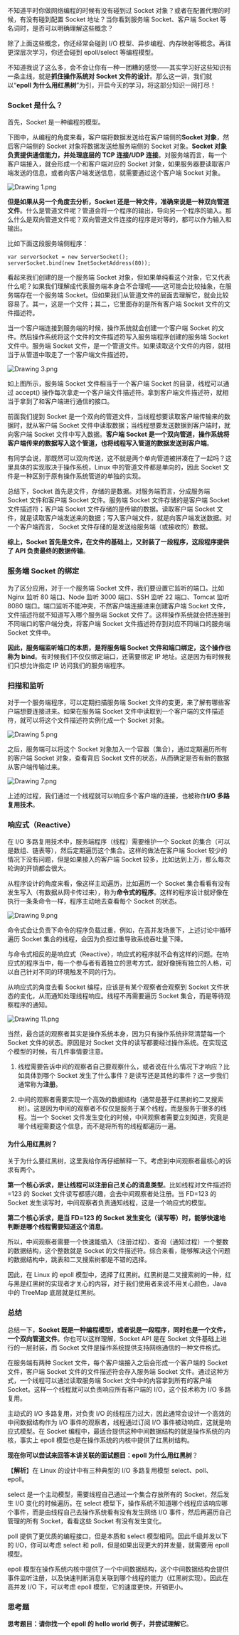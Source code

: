 <p data-nodeid="833" class="">不知道平时你做网络编程的时候有没有碰到过 Socket 对象？或者在配置代理的时候，有没有碰到配置 Socket 地址？当你看到服务端 Socket、客户端 Socket 等名词时，是否可以明确理解这些概念？</p>
<p data-nodeid="834">除了上面这些概念，你还经常会碰到 I/O 模型、异步编程、内存映射等概念。再往更深层次学习，你还会碰到 epoll/select 等编程模型。</p>
<p data-nodeid="835">不知道我说了这么多，会不会让你有一种一团糟的感觉——其实学习好这些知识有一条主线，就是<strong data-nodeid="904">抓住操作系统对 Socket 文件的设计</strong>。那么这一讲，我们就以“<strong data-nodeid="905">epoll 为什么用红黑树</strong>”为引，开启今天的学习，将这部分知识一网打尽！</p>
<h3 data-nodeid="836">Socket 是什么？</h3>
<p data-nodeid="837">首先，Socket 是一种编程的模型。</p>
<p data-nodeid="838">下图中，从编程的角度来看，客户端将数据发送给在客户端侧的<strong data-nodeid="917">Socket 对象</strong>，然后客户端侧的 Socket 对象将数据发送给服务端侧的 Socket 对象。<strong data-nodeid="918">Socket 对象负责提供通信能力，并处理底层的 TCP 连接/UDP 连接</strong>。对服务端而言，每一个客户端接入，就会形成一个和客户端对应的 Socket 对象，如果服务器要读取客户端发送的信息，或者向客户端发送信息，就需要通过这个客户端 Socket 对象。</p>
<p data-nodeid="839"><img src="https://s0.lgstatic.com/i/image6/M01/3E/7B/Cgp9HWCZ8deAY_UqAAFeGtcsKIg099.png" alt="Drawing 1.png" data-nodeid="921"></p>
<p data-nodeid="840" class=""><strong data-nodeid="926">但是如果从另一个角度去分析，Socket 还是一种文件，准确来说是一种双向管道文件</strong>。什么是管道文件呢？管道会将一个程序的输出，导向另一个程序的输入。那么什么是双向管道文件呢？双向管道文件连接的程序是对等的，都可以作为输入和输出。</p>
<p data-nodeid="841">比如下面这段服务端侧程序：</p>
<pre class="lang-java" data-nodeid="842"><code data-language="java"><span class="hljs-keyword">var</span> serverSocket = <span class="hljs-keyword">new</span> ServerSocket();
serverSocket.bind(<span class="hljs-keyword">new</span> InetSocketAddress(<span class="hljs-number">80</span>));
</code></pre>
<p data-nodeid="843">看起来我们创建的是一个服务端 Socket 对象，但如果单纯看这个对象，它又代表什么呢？如果我们理解成代表服务端本身合不合理呢——这可能会比较抽象，在服务端存在一个服务端 Socket。但如果我们从管道文件的层面去理解它，就会比较容易了。其一，这是一个文件；其二，它里面存的是所有客户端 Socket 文件的文件描述符。</p>
<p data-nodeid="844">当一个客户端连接到服务端的时候，操作系统就会创建一个客户端 Socket 的文件。然后操作系统将这个文件的文件描述符写入服务端程序创建的服务端 Socket 文件中。服务端 Socket 文件，是一个管道文件。如果读取这个文件的内容，就相当于从管道中取走了一个客户端文件描述符。</p>
<p data-nodeid="845"><img src="https://s0.lgstatic.com/i/image6/M01/3E/7B/Cgp9HWCZ8eSANiNKAAHGwf-mH5U069.png" alt="Drawing 3.png" data-nodeid="932"></p>
<p data-nodeid="846">如上图所示，服务端 Socket 文件相当于一个客户端 Socket 的目录，线程可以通过 accept() 操作每次拿走一个客户端文件描述符。拿到客户端文件描述符，就相当于拿到了和客户端进行通信的接口。</p>
<p data-nodeid="847">前面我们提到 Socket 是一个双向的管道文件，当线程想要读取客户端传输来的数据时，就从客户端 Socket 文件中读取数据；当线程想要发送数据到客户端时，就向客户端 Socket 文件中写入数据。<strong data-nodeid="939">客户端 Socket 是一个双向管道，操作系统将客户端传来的数据写入这个管道，也将线程写入管道的数据发送到客户端</strong>。</p>
<p data-nodeid="848">有同学会说，那既然可以双向传送，这不就是两个单向管道被拼凑在了一起吗？这里具体的实现取决于操作系统，Linux 中的管道文件都是单向的，因此 Socket 文件是一种区别于原有操作系统管道的单独的实现。</p>
<p data-nodeid="849">总结下，Socket 首先是文件，存储的是数据。对服务端而言，分成服务端 Socket 文件和客户端 Socket 文件。服务端 Socket 文件存储的是客户端 Socket 文件描述符；客户端 Socket 文件存储的是传输的数据。读取客户端 Socket 文件，就是读取客户端发送来的数据；写入客户端文件，就是向客户端发送数据。对一个客户端而言， Socket 文件存储的是发送给服务端（或接收的）数据。</p>
<p data-nodeid="850"><strong data-nodeid="946">综上，Socket 首先是文件，在文件的基础上，又封装了一段程序，这段程序提供了 API 负责最终的数据传输</strong>。</p>
<h3 data-nodeid="851">服务端 Socket 的绑定</h3>
<p data-nodeid="852">为了区分应用，对于一个服务端 Socket 文件，我们要设置它监听的端口。比如 Nginx 监听 80 端口、Node 监听 3000 端口、SSH 监听 22 端口、Tomcat 监听 8080 端口。端口监听不能冲突，不然客户端连接进来创建客户端 Socket 文件，文件描述符就不知道写入哪个服务端 Socket 文件了。这样操作系统就会把连接到不同端口的客户端分类，将客户端 Socket 文件描述符存到对应不同端口的服务端 Socket 文件中。</p>
<p data-nodeid="853"><strong data-nodeid="953">因此，服务端监听端口的本质，是将服务端 Socket 文件和端口绑定，这个操作也称为 bind</strong>。有时候我们不仅仅绑定端口，还需要绑定 IP 地址。这是因为有时候我们只想允许指定 IP 访问我们的服务端程序。</p>
<h3 data-nodeid="854">扫描和监听</h3>
<p data-nodeid="855">对于一个服务端程序，可以定期扫描服务端 Socket 文件的变更，来了解有哪些客户端想要连接进来。如果在服务端 Socket 文件中读取到一个客户端的文件描述符，就可以将这个文件描述符实例化成一个 Socket 对象。</p>
<p data-nodeid="856"><img src="https://s0.lgstatic.com/i/image6/M01/3E/83/CioPOWCZ8fOAaVwEAAJ4CITeHSs003.png" alt="Drawing 5.png" data-nodeid="958"></p>
<p data-nodeid="3131" class="te-preview-highlight">之后，服务端可以将这个 Socket 对象加入一个容器（集合），通过定期遍历所有的客户端 Socket 对象，查看背后 Socket 文件的状态，从而确定是否有新的数据从客户端传输过来。</p>






<p data-nodeid="858"><img src="https://s0.lgstatic.com/i/image6/M01/3E/7B/Cgp9HWCZ8fyAJIK7AAFzaGqyFsw603.png" alt="Drawing 7.png" data-nodeid="962"></p>
<p data-nodeid="859">上述的过程，我们通过一个线程就可以响应多个客户端的连接，也被称作<strong data-nodeid="968">I/O 多路复用技术</strong>。</p>
<h3 data-nodeid="860">响应式（Reactive）</h3>
<p data-nodeid="861">在 I/O 多路复用技术中，服务端程序（线程）需要维护一个 Socket 的集合（可以是数组、链表等），然后定期遍历这个集合。这样的做法在客户端 Socket 较少的情况下没有问题，但是如果接入的客户端 Socket 较多，比如达到上万，那么每次轮询的开销都会很大。</p>
<p data-nodeid="862">从程序设计的角度来看，像这样主动遍历，比如遍历一个 Socket 集合看看有没有发生写入（有数据从网卡传过来），称为<strong data-nodeid="976">命令式的程序</strong>。这样的程序设计就好像在执行一条条命令一样，程序主动地去查看每个 Socket 的状态。</p>
<p data-nodeid="863"><img src="https://s0.lgstatic.com/i/image6/M01/3E/83/CioPOWCZ8gOAF9JRAAGL-Tmkapc159.png" alt="Drawing 9.png" data-nodeid="979"></p>
<p data-nodeid="864">命令式会让负责下命令的程序负载过重，例如，在高并发场景下，上述讨论中循环遍历 Socket 集合的线程，会因为负担过重导致系统吞吐量下降。</p>
<p data-nodeid="865">与命令式相反的是响应式（Reactive），响应式的程序就不会有这样的问题。在响应式的程序当中，每一个参与者有着独立的思考方式，就好像拥有独立的人格，可以自己针对不同的环境触发不同的行为。</p>
<p data-nodeid="866">从响应式的角度去看 Socket 编程，应该是有某个观察者会观察到 Socket 文件状态的变化，从而通知处理线程响应。线程不再需要遍历 Socket 集合，而是等待观察程序的通知。</p>
<p data-nodeid="867"><img src="https://s0.lgstatic.com/i/image6/M01/3E/7B/Cgp9HWCZ8g6AGZmTAAFsEY8h8Ho635.png" alt="Drawing 11.png" data-nodeid="985"></p>
<p data-nodeid="868">当然，最合适的观察者其实是操作系统本身，因为只有操作系统非常清楚每一个 Socket 文件的状态。原因是对 Socket 文件的读写都要经过操作系统。在实现这个模型的时候，有几件事情要注意。</p>
<ol data-nodeid="869">
<li data-nodeid="870">
<p data-nodeid="871">线程需要告诉中间的观察者自己要观察什么，或者说在什么情况下才响应？比如具体到哪个 Socket 发生了什么事件？是读写还是其他的事件？这一步我们通常称为<strong data-nodeid="992">注册</strong>。</p>
</li>
<li data-nodeid="872">
<p data-nodeid="873">中间的观察者需要实现一个高效的数据结构（通常是基于红黑树的二叉搜索树）。这是因为中间的观察者不仅仅是服务于某个线程，而是服务于很多的线程。当一个 Socket 文件发生变化的时候，中间观察者需要立刻知道，究竟是哪个线程需要这个信息，而不是将所有的线程都遍历一遍。</p>
</li>
</ol>
<h4 data-nodeid="874">为什么用红黑树？</h4>
<p data-nodeid="875">关于为什么要红黑树，这里我给你再仔细解释一下。考虑到中间观察者最核心的诉求有两个。</p>
<p data-nodeid="876"><strong data-nodeid="1000">第一个核心诉求，是让线程可以注册自己关心的消息类型</strong>。比如线程对文件描述符 =123 的 Socket 文件读写都感兴趣，会去中间观察者处注册。当 FD=123 的 Socket 发生读写时，中间观察者负责通知线程，这是一个响应式的模型。</p>
<p data-nodeid="877"><strong data-nodeid="1005">第二个核心诉求，是当 FD=123 的 Socket 发生变化（读写等）时，能够快速地判断是哪个线程需要知道这个消息</strong>。</p>
<p data-nodeid="878">所以，中间观察者需要一个快速能插入（注册过程）、查询（通知过程）一个整数的数据结构，这个整数就是 Socket 的文件描述符。综合来看，能够解决这个问题的数据结构中，跳表和二叉搜索树都是不错的选择。</p>
<p data-nodeid="879">因此，在 Linux 的 epoll 模型中，选择了红黑树。红黑树是二叉搜索树的一种，红与黑是红黑树的实现者才关心的内容，对于我们使用者来说不用关心颜色，Java 中的 TreeMap 底层就是红黑树。</p>
<h3 data-nodeid="880">总结</h3>
<p data-nodeid="881">总结一下，<strong data-nodeid="1014">Socket 既是一种编程模型，或者说是一段程序，同时也是一个文件，一个双向管道文件</strong>。你也可以这样理解，Socket API 是在 Socket 文件基础上进行的一层封装，而 Socket 文件是操作系统提供支持网络通信的一种文件格式。</p>
<p data-nodeid="882">在服务端有两种 Socket 文件，每个客户端接入之后会形成一个客户端的 Socket 文件，客户端 Socket 文件的文件描述符会存入服务端 Socket 文件。通过这种方式，一个线程可以通过读取服务端 Socket 文件中的内容拿到所有的客户端 Socket。这样一个线程就可以负责响应所有客户端的 I/O，这个技术称为 I/O 多路复用。</p>
<p data-nodeid="883">主动式的 I/O 多路复用，对负责 I/O 的线程压力过大，因此通常会设计一个高效的中间数据结构作为 I/O 事件的观察者，线程通过订阅 I/O 事件被动响应，这就是响应式模型。在 Socket 编程中，最适合提供这种中间数据结构的就是操作系统的内核，事实上 epoll 模型也是在操作系统的内核中提供了红黑树结构。</p>
<p data-nodeid="884"><strong data-nodeid="1021">现在你可以尝试来回答本讲关联的面试题目：epoll 为什么用红黑树</strong>？</p>
<p data-nodeid="885">【<strong data-nodeid="1027">解析</strong>】在 Linux 的设计中有三种典型的 I/O 多路复用模型 select、poll、epoll。</p>
<p data-nodeid="886">select 是一个主动模型，需要线程自己通过一个集合存放所有的 Socket，然后发生 I/O 变化的时候遍历。在 select 模型下，操作系统不知道哪个线程应该响应哪个事件，而是由线程自己去操作系统看有没有发生网络 I/O 事件，然后再遍历自己管理的所有 Socket，看看这些 Socket 有没有发生变化。</p>
<p data-nodeid="887">poll 提供了更优质的编程接口，但是本质和 select 模型相同。因此千级并发以下的 I/O，你可以考虑 select 和 poll，但是如果出现更大的并发量，就需要用 epoll 模型。</p>
<p data-nodeid="888">epoll 模型在操作系统内核中提供了一个中间数据结构，这个中间数据结构会提供事件监听注册，以及快速判断消息关联到哪个线程的能力（红黑树实现）。因此在高并发 I/O 下，可以考虑 epoll 模型，它的速度更快，开销更小。</p>
<h3 data-nodeid="889">思考题</h3>
<p data-nodeid="890"><strong data-nodeid="1036">思考题目：请你找一个 epoll 的 hello world 例子，并尝试理解它</strong>。</p>